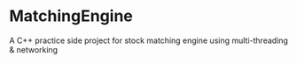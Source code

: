 # MatchingEngine
A C++ practice side project for stock matching engine using multi-threading &amp; networking
